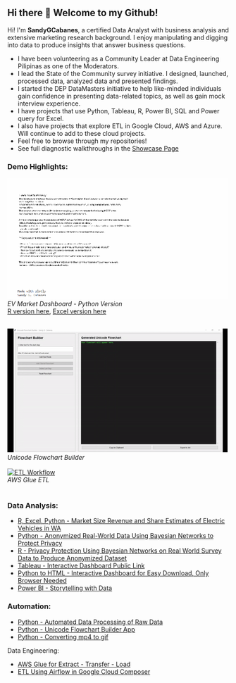 ## Hi there 👋  Welcome to my Github!


Hi! I'm **SandyGCabanes**, a certified Data Analyst with business analysis and extensive marketing research background.  I enjoy manipulating and digging into data to produce insights that answer business questions.   

- I have been volunteering as a Community Leader at Data Engineering Pilipinas as one of the Moderators.
- I lead the State of the Community survey initiative. I designed, launched, processed data, analyzed data and presented findings.
- I started the DEP DataMasters initiative to help like-minded individuals gain confidence in presenting data-related topics, as well as gain mock interview experience.
- I have projects that use Python, Tableau, R, Power BI, SQL and Power query for Excel.
- I also have projects that explore ETL in Google Cloud, AWS and Azure.  Will continue to add to these cloud projects.
- Feel free to browse through my repositories!
- See full diagnostic walkthroughs in the [Showcase Page](SHOWCASE.md)

### Demo Highlights:

[![EV Dashboard](https://github.com/SandyGCabanes/Market-Size-Revenue-and-Share-Estimates-of-Electric-Vehicles-in-WA/blob/main/Python/ev_thumb.gif)](SHOWCASE.md#electric-vehicles-market-analysis)  
*EV Market Dashboard - Python Version* <br>[R version here](https://github.com/SandyGCabanes/Market-Size-Revenue-and-Share-Estimates-of-Electric-Vehicles-in-WA#r-dashboard-using-flexdashboard), [Excel version here](https://github.com/SandyGCabanes/Market-Size-Revenue-and-Share-Estimates-of-Electric-Vehicles-in-WA#excel-dashboard-using-pivot-charts)  <br> <br>

[![Flowchart Builder](https://github.com/SandyGCabanes/Unicode-Flowchart-Builder-App/blob/main/flowchart_thumb.gif)](SHOWCASE.md#storytelling-and-automation)  
*Unicode Flowchart Builder* <br> <br>
[![ETL Workflow](https://github.com/SandyGCabanes/ETL-Using-AWS-Glue-WH-Data/blob/main/etl_thumb.gif)](SHOWCASE.md#cloud-etl-workflows)  
*AWS Glue ETL* <br> <br>

### Data Analysis:
- [R, Excel, Python - Market Size Revenue and Share Estimates of Electric Vehicles in WA](https://github.com/SandyGCabanes/Market-Size-Revenue-and-Share-Estimates-of-Electric-Vehicles-in-WA)
- [Python - Anonymized Real-World Data Using Bayesian Networks to Protect Privacy](https://github.com/SandyGCabanes/Anonymized-Survey-Data-Modeling-with-Bayesian-Networks-in-Python)
- [R - Privacy Protection Using Bayesian Networks on Real World Survey Data to Produce Anonymized Dataset](https://github.com/SandyGCabanes/Survey-Data-Privacy-Protection-Using-R-and-Bayesian-Networks)
- [Tableau - Interactive Dashboard Public Link ](https://github.com/SandyGCabanes/2024-Survey-Report-on-the-State-of-the-Community-DEP)
- [Python to HTML - Interactive Dashboard for Easy Download, Only Browser Needed](https://github.com/SandyGCabanes/Automated-Interactive-Dashboard-Into-HTML-Using-Python)
- [Power BI - Storytelling with Data](https://github.com/SandyGCabanes/Storytelling-with-Data-in-Power-BI-on-Latin-America-Urbanization)

### Automation:
- [Python - Automated Data Processing of Raw Data](https://github.com/SandyGCabanes/Data-Processing-Workflow-for-Raw-Data)
- [Python - Unicode Flowchart Builder App](https://github.com/SandyGCabanes/Unicode-Flowchart-Builder-App)
- [Python - Converting mp4 to gif](https://github.com/SandyGCabanes/mp4_to_gif)

Data Engineering:
- [AWS Glue for Extract - Transfer - Load](https://github.com/SandyGCabanes/ETL-Using-AWS-Glue-WH-Data)
- [ETL Using Airflow in Google Cloud Composer](https://github.com/SandyGCabanes/ETL-Earthquake-Data-from-USGS-Google-Cloud-Composer-Airflow)
